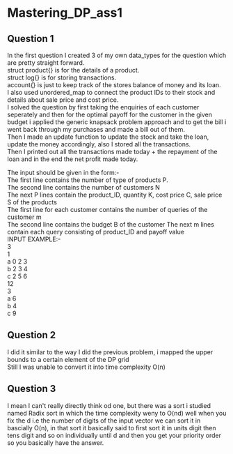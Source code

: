 # Mastering_DP_ass1


## Question 1
In the first question I created 3 of my own data_types for the question which are pretty straight forward.<br>
struct product{} is for the details of a product.<br>
struct log{} is for storing transactions.<br>
account{} is just to keep track of the stores balance of money and its loan.<br>
I also used unordered_map to connect the product IDs to their stock and details about sale price and cost price.<br>
I solved the question by first taking the enquiries of each customer seperately and then for the optimal payoff for the customer in the given budget i applied the generic knapsack problem approach and to get the bill i went back through my purchases and made a bill out of them.<br>
Then I made an update function to update the stock and take the loan, update the money accordingly, also I stored all the transactions.<br>
Then I printed out all the transactions made today + the repayment of the loan and in the end the net profit made today.<br>

The input should be given in the form:-<br>
The first line contains the number of type of products P.<br>
The second line contains the number of customers N<br>
The next P lines contain the product_ID, quantity K, cost price C, sale price S of the products<br>
The first line for each customer contains the number of queries of the customer m<br>
The second line contains the budget B of the customer
The next m lines contain each query consisting of product_ID and payoff value<br>
INPUT EXAMPLE:-<br>
3<br>
1<br>
a 0 2 3<br>
b 2 3 4<br>
c 2 5 6<br>
12<br>
3<br>
a 6<br>
b 4<br>
c 9<br>


## Question 2
I did it similar to the way I did the previous problem, i mapped the upper bounds to a certain element of the DP grid<br>
Still I was unable  to convert it into time complexity O(n)


## Question 3
I mean I can't really directly think od one, but there was a sort i studied named Radix sort in which the time complexity weny to O(nd) well when you fix the d i.e the number of digits of the input vector we can sort it in bascially O(n), in that sort it basically said to first sort it in units digit then tens digit and so on individually until d and then you get your priority order so you basically have the answer.
